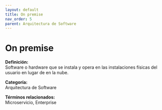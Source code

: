 ```yaml
---
layout: default
title: On premise
nav_order: 5
parent: Arquitectura de Software
---
```


# On premise

**Definición:**  
Software o hardware que se instala y opera en las instalaciones físicas del usuario en lugar de en la nube.

**Categoría:**  
Arquitectura de Software  

  


**Términos relacionados:**  
Microservicio, Enterprise
